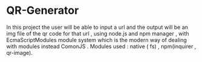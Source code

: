 # QR-Generator
In this project the user will be able to input a url and the output will be an img file of the qr code for that url , using node.js and npm manager , with EcmaScriptModules module system which is the modern way of dealing with modules instead ComonJS . Modules used : native ( fs) , npm(inquirer , qr-image). 
